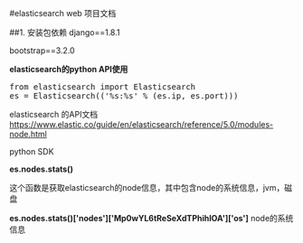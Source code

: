 #elasticsearch web 项目文档

##1. 安装包依赖
django==1.8.1

bootstrap==3.2.0


__elasticsearch的python API使用__
<pre>
from elasticsearch import Elasticsearch
es = Elasticsearch(('%s:%s' % (es.ip, es.port)))
</pre>

elasticsearch 的API文档
https://www.elastic.co/guide/en/elasticsearch/reference/5.0/modules-node.html


python SDK

__es.nodes.stats()__

这个函数是获取elasticsearch的node信息，其中包含node的系统信息，jvm，磁盘

__es.nodes.stats()['nodes']['Mp0wYL6tReSeXdTPhihIOA']['os']__
node的系统信息